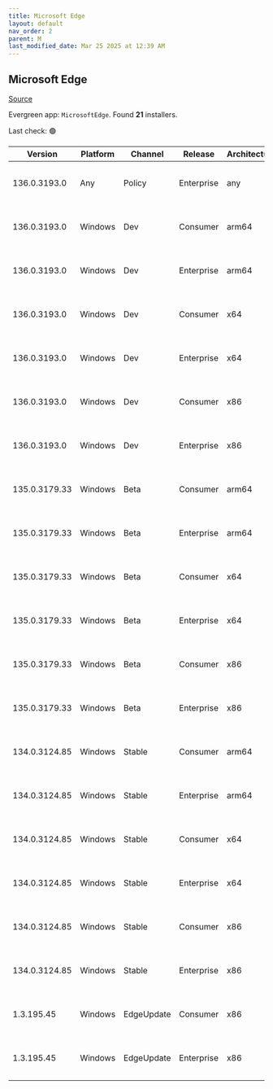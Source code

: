 ```yaml
---
title: Microsoft Edge
layout: default
nav_order: 2
parent: M
last_modified_date: Mar 25 2025 at 12:39 AM
---
```


## Microsoft Edge

[Source](https://www.microsoft.com/edge)

Evergreen app: `MicrosoftEdge`. Found **21** installers.

Last check: 🟢

| Version       | Platform | Channel    | Release    | Architecture | Hash                                                             | URI                                                                                                                                                                                                                                                                                                                      |
| ------------- | -------- | ---------- | ---------- | ------------ | ---------------------------------------------------------------- | ------------------------------------------------------------------------------------------------------------------------------------------------------------------------------------------------------------------------------------------------------------------------------------------------------------------------ |
| 136.0.3193.0  | Any      | Policy     | Enterprise | any          | C368C2ACAED01A17FFBF5592425C7C5E5080229170F044E4DDEF00791F9D0643 | [https://msedge.sf.dl.delivery.mp.microsoft.com/filestreamingservice/files/31eb7c19-ea9b-4d71-8fd0-e8cbba92f53e/MicrosoftEdgePolicyTemplates.cab](https://msedge.sf.dl.delivery.mp.microsoft.com/filestreamingservice/files/31eb7c19-ea9b-4d71-8fd0-e8cbba92f53e/MicrosoftEdgePolicyTemplates.cab)                       |
| 136.0.3193.0  | Windows  | Dev        | Consumer   | arm64        | F4A0D5D426D56CC9F0BC8D8E4A895EDD8CB812923EF6C912D31B36F649112AED | [https://msedge.sf.dl.delivery.mp.microsoft.com/filestreamingservice/files/f00df2b5-8438-4cbd-88ff-42e118beb82e/MicrosoftEdgeDevEnterpriseARM64.msi](https://msedge.sf.dl.delivery.mp.microsoft.com/filestreamingservice/files/f00df2b5-8438-4cbd-88ff-42e118beb82e/MicrosoftEdgeDevEnterpriseARM64.msi)                 |
| 136.0.3193.0  | Windows  | Dev        | Enterprise | arm64        | F4A0D5D426D56CC9F0BC8D8E4A895EDD8CB812923EF6C912D31B36F649112AED | [https://msedge.sf.dl.delivery.mp.microsoft.com/filestreamingservice/files/f00df2b5-8438-4cbd-88ff-42e118beb82e/MicrosoftEdgeDevEnterpriseARM64.msi](https://msedge.sf.dl.delivery.mp.microsoft.com/filestreamingservice/files/f00df2b5-8438-4cbd-88ff-42e118beb82e/MicrosoftEdgeDevEnterpriseARM64.msi)                 |
| 136.0.3193.0  | Windows  | Dev        | Consumer   | x64          | DF3DE105641D075E44296F4A35AFBBA2994598C61BBB19A28AAF1D810EA56888 | [https://msedge.sf.dl.delivery.mp.microsoft.com/filestreamingservice/files/3d348a0d-9169-462e-9235-256771943039/MicrosoftEdgeDevEnterpriseX64.msi](https://msedge.sf.dl.delivery.mp.microsoft.com/filestreamingservice/files/3d348a0d-9169-462e-9235-256771943039/MicrosoftEdgeDevEnterpriseX64.msi)                     |
| 136.0.3193.0  | Windows  | Dev        | Enterprise | x64          | DF3DE105641D075E44296F4A35AFBBA2994598C61BBB19A28AAF1D810EA56888 | [https://msedge.sf.dl.delivery.mp.microsoft.com/filestreamingservice/files/3d348a0d-9169-462e-9235-256771943039/MicrosoftEdgeDevEnterpriseX64.msi](https://msedge.sf.dl.delivery.mp.microsoft.com/filestreamingservice/files/3d348a0d-9169-462e-9235-256771943039/MicrosoftEdgeDevEnterpriseX64.msi)                     |
| 136.0.3193.0  | Windows  | Dev        | Consumer   | x86          | D4029CE35C61C210A4D45F6450EACD7C89168C289A9E8632242C823811D0C9D3 | [https://msedge.sf.dl.delivery.mp.microsoft.com/filestreamingservice/files/6dec6b3a-0716-4db3-9455-16a7a51fb32e/MicrosoftEdgeDevEnterpriseX86.msi](https://msedge.sf.dl.delivery.mp.microsoft.com/filestreamingservice/files/6dec6b3a-0716-4db3-9455-16a7a51fb32e/MicrosoftEdgeDevEnterpriseX86.msi)                     |
| 136.0.3193.0  | Windows  | Dev        | Enterprise | x86          | D4029CE35C61C210A4D45F6450EACD7C89168C289A9E8632242C823811D0C9D3 | [https://msedge.sf.dl.delivery.mp.microsoft.com/filestreamingservice/files/6dec6b3a-0716-4db3-9455-16a7a51fb32e/MicrosoftEdgeDevEnterpriseX86.msi](https://msedge.sf.dl.delivery.mp.microsoft.com/filestreamingservice/files/6dec6b3a-0716-4db3-9455-16a7a51fb32e/MicrosoftEdgeDevEnterpriseX86.msi)                     |
| 135.0.3179.33 | Windows  | Beta       | Consumer   | arm64        | 4A3373A09DA5BDED615BFDB3E6B0EBA48BF8445D16821F5FD0119EF15331A969 | [https://msedge.sf.dl.delivery.mp.microsoft.com/filestreamingservice/files/ef9d9ab9-5f9a-48ea-8a64-8fd7eea06d66/MicrosoftEdgeBetaEnterpriseARM64.msi](https://msedge.sf.dl.delivery.mp.microsoft.com/filestreamingservice/files/ef9d9ab9-5f9a-48ea-8a64-8fd7eea06d66/MicrosoftEdgeBetaEnterpriseARM64.msi)               |
| 135.0.3179.33 | Windows  | Beta       | Enterprise | arm64        | 4A3373A09DA5BDED615BFDB3E6B0EBA48BF8445D16821F5FD0119EF15331A969 | [https://msedge.sf.dl.delivery.mp.microsoft.com/filestreamingservice/files/ef9d9ab9-5f9a-48ea-8a64-8fd7eea06d66/MicrosoftEdgeBetaEnterpriseARM64.msi](https://msedge.sf.dl.delivery.mp.microsoft.com/filestreamingservice/files/ef9d9ab9-5f9a-48ea-8a64-8fd7eea06d66/MicrosoftEdgeBetaEnterpriseARM64.msi)               |
| 135.0.3179.33 | Windows  | Beta       | Consumer   | x64          | E9F6850DE2DD8A80B7865523A9ABF99FB62FC88056DA966A9D46EAC55AB9B6CF | [https://msedge.sf.dl.delivery.mp.microsoft.com/filestreamingservice/files/21a7f9d3-b74b-45dc-a754-305ee6f74ccb/MicrosoftEdgeBetaEnterpriseX64.msi](https://msedge.sf.dl.delivery.mp.microsoft.com/filestreamingservice/files/21a7f9d3-b74b-45dc-a754-305ee6f74ccb/MicrosoftEdgeBetaEnterpriseX64.msi)                   |
| 135.0.3179.33 | Windows  | Beta       | Enterprise | x64          | E9F6850DE2DD8A80B7865523A9ABF99FB62FC88056DA966A9D46EAC55AB9B6CF | [https://msedge.sf.dl.delivery.mp.microsoft.com/filestreamingservice/files/21a7f9d3-b74b-45dc-a754-305ee6f74ccb/MicrosoftEdgeBetaEnterpriseX64.msi](https://msedge.sf.dl.delivery.mp.microsoft.com/filestreamingservice/files/21a7f9d3-b74b-45dc-a754-305ee6f74ccb/MicrosoftEdgeBetaEnterpriseX64.msi)                   |
| 135.0.3179.33 | Windows  | Beta       | Consumer   | x86          | FBB547BC69F20786A54419D1CC5C5F8CD28B89B707942217C728927765A0EC29 | [https://msedge.sf.dl.delivery.mp.microsoft.com/filestreamingservice/files/f5ed92de-ce9e-44f9-ba8e-00d1e2867bab/MicrosoftEdgeBetaEnterpriseX86.msi](https://msedge.sf.dl.delivery.mp.microsoft.com/filestreamingservice/files/f5ed92de-ce9e-44f9-ba8e-00d1e2867bab/MicrosoftEdgeBetaEnterpriseX86.msi)                   |
| 135.0.3179.33 | Windows  | Beta       | Enterprise | x86          | FBB547BC69F20786A54419D1CC5C5F8CD28B89B707942217C728927765A0EC29 | [https://msedge.sf.dl.delivery.mp.microsoft.com/filestreamingservice/files/f5ed92de-ce9e-44f9-ba8e-00d1e2867bab/MicrosoftEdgeBetaEnterpriseX86.msi](https://msedge.sf.dl.delivery.mp.microsoft.com/filestreamingservice/files/f5ed92de-ce9e-44f9-ba8e-00d1e2867bab/MicrosoftEdgeBetaEnterpriseX86.msi)                   |
| 134.0.3124.85 | Windows  | Stable     | Consumer   | arm64        | C060D1E82559EBFD33FC42F5C7CCD5316F6C60FAC9F3CD08C38CEBB9DBF3A4A6 | [https://msedge.sf.dl.delivery.mp.microsoft.com/filestreamingservice/files/95f8d2a5-2766-4fe1-a750-d54e49feb010/MicrosoftEdgeEnterpriseARM64.msi](https://msedge.sf.dl.delivery.mp.microsoft.com/filestreamingservice/files/95f8d2a5-2766-4fe1-a750-d54e49feb010/MicrosoftEdgeEnterpriseARM64.msi)                       |
| 134.0.3124.85 | Windows  | Stable     | Enterprise | arm64        | C060D1E82559EBFD33FC42F5C7CCD5316F6C60FAC9F3CD08C38CEBB9DBF3A4A6 | [https://msedge.sf.dl.delivery.mp.microsoft.com/filestreamingservice/files/95f8d2a5-2766-4fe1-a750-d54e49feb010/MicrosoftEdgeEnterpriseARM64.msi](https://msedge.sf.dl.delivery.mp.microsoft.com/filestreamingservice/files/95f8d2a5-2766-4fe1-a750-d54e49feb010/MicrosoftEdgeEnterpriseARM64.msi)                       |
| 134.0.3124.85 | Windows  | Stable     | Consumer   | x64          | 4C54360926BF534D89C85B84B21CEAB100F3E60AF7FEAFD0DEBE465E56CB73A8 | [https://msedge.sf.dl.delivery.mp.microsoft.com/filestreamingservice/files/950e5559-bb85-4d79-98bb-847b22c3700e/MicrosoftEdgeEnterpriseX64.msi](https://msedge.sf.dl.delivery.mp.microsoft.com/filestreamingservice/files/950e5559-bb85-4d79-98bb-847b22c3700e/MicrosoftEdgeEnterpriseX64.msi)                           |
| 134.0.3124.85 | Windows  | Stable     | Enterprise | x64          | 4C54360926BF534D89C85B84B21CEAB100F3E60AF7FEAFD0DEBE465E56CB73A8 | [https://msedge.sf.dl.delivery.mp.microsoft.com/filestreamingservice/files/950e5559-bb85-4d79-98bb-847b22c3700e/MicrosoftEdgeEnterpriseX64.msi](https://msedge.sf.dl.delivery.mp.microsoft.com/filestreamingservice/files/950e5559-bb85-4d79-98bb-847b22c3700e/MicrosoftEdgeEnterpriseX64.msi)                           |
| 134.0.3124.85 | Windows  | Stable     | Consumer   | x86          | 27E797FE33A4DC07723D0E454B4B7D3B8009A5DE3699059CC80BD14ADD3D859D | [https://msedge.sf.dl.delivery.mp.microsoft.com/filestreamingservice/files/2f350066-8a71-4726-85a2-6a49ef229103/MicrosoftEdgeEnterpriseX86.msi](https://msedge.sf.dl.delivery.mp.microsoft.com/filestreamingservice/files/2f350066-8a71-4726-85a2-6a49ef229103/MicrosoftEdgeEnterpriseX86.msi)                           |
| 134.0.3124.85 | Windows  | Stable     | Enterprise | x86          | 27E797FE33A4DC07723D0E454B4B7D3B8009A5DE3699059CC80BD14ADD3D859D | [https://msedge.sf.dl.delivery.mp.microsoft.com/filestreamingservice/files/2f350066-8a71-4726-85a2-6a49ef229103/MicrosoftEdgeEnterpriseX86.msi](https://msedge.sf.dl.delivery.mp.microsoft.com/filestreamingservice/files/2f350066-8a71-4726-85a2-6a49ef229103/MicrosoftEdgeEnterpriseX86.msi)                           |
| 1.3.195.45    | Windows  | EdgeUpdate | Consumer   | x86          | 700E5BB6A5A53998DC2A6489887959D4CEEAE9B9DE9D40519E5E339970800570 | [https://msedge.sf.dl.delivery.mp.microsoft.com/filestreamingservice/files/256d3512-b2cf-43c3-98cc-7dae2bb83622/MicrosoftEdgeUpdateSetup_X86_1.3.195.45.exe](https://msedge.sf.dl.delivery.mp.microsoft.com/filestreamingservice/files/256d3512-b2cf-43c3-98cc-7dae2bb83622/MicrosoftEdgeUpdateSetup_X86_1.3.195.45.exe) |
| 1.3.195.45    | Windows  | EdgeUpdate | Enterprise | x86          | 700E5BB6A5A53998DC2A6489887959D4CEEAE9B9DE9D40519E5E339970800570 | [https://msedge.sf.dl.delivery.mp.microsoft.com/filestreamingservice/files/256d3512-b2cf-43c3-98cc-7dae2bb83622/MicrosoftEdgeUpdateSetup_X86_1.3.195.45.exe](https://msedge.sf.dl.delivery.mp.microsoft.com/filestreamingservice/files/256d3512-b2cf-43c3-98cc-7dae2bb83622/MicrosoftEdgeUpdateSetup_X86_1.3.195.45.exe) |
